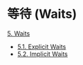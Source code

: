 # 等待 (Waits)

[5. Waits](https://selenium-python.readthedocs.io/waits.html#)

- [5.1. Explicit Waits](https://selenium-python.readthedocs.io/waits.html#explicit-waits)
- [5.2. Implicit Waits](https://selenium-python.readthedocs.io/waits.html#implicit-waits)
